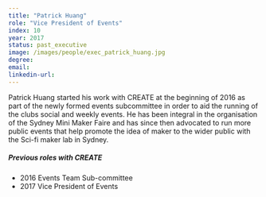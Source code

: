 ```yaml
---
title: "Patrick Huang"
role: "Vice President of Events"
index: 10
year: 2017
status: past_executive
image: /images/people/exec_patrick_huang.jpg
degree:
email:
linkedin-url:
---
```

Patrick Huang started his work with CREATE at the beginning of 2016 as part of the newly formed events subcommittee in order to aid the running of the clubs social and weekly events. He has been integral in the organisation of the Sydney Mini Maker Faire and has since then advocated to run more public events that help promote the idea of maker to the wider public with the Sci-fi maker lab in Sydney.

##### Previous roles with CREATE

- 2016 Events Team Sub-committee
- 2017 Vice President of Events